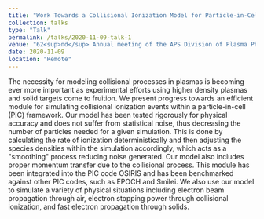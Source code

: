 ```yaml
---
title: "Work Towards a Collisional Ionization Model for Particle-in-Cell Codes"
collection: talks
type: "Talk"
permalink: /talks/2020-11-09-talk-1
venue: "62<sup>nd</sup> Annual meeting of the APS Division of Plasma Physics"
date: 2020-11-09
location: "Remote"
---
```


The necessity for modeling collisional processes in plasmas is becoming ever more important as experimental efforts using higher density plasmas and solid targets come to fruition. We present progress towards an efficient module for simulating collisional ionization events within a particle-in-cell (PIC) framework. Our model has been tested rigorously for physical accuracy and does not suffer from statistical noise, thus decreasing the number of particles needed for a given simulation. This is done by calculating the rate of ionization deterministically and then adjusting the species densities within the simulation accordingly, which acts as a "smoothing" process reducing noise generated. Our model also includes proper momentum transfer due to the collisional process. This module has been integrated into the PIC code OSIRIS and has been benchmarked against other PIC codes, such as EPOCH and Smilei. We also use our model to simulate a variety of physical situations including electron beam propagation through air, electron stopping power through collisional ionization, and fast electron propagation through solids.
